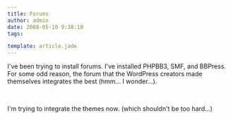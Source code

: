 ```yaml
---
title: Forums
author: admin
date: 2008-05-10 9:38:10
tags: 

template: article.jade
---
```


I've been trying to install forums. I've installed PHPBB3, SMF, and BBPress. For some odd reason, the forum that the WordPress creators made themselves integrates the best (hmm... I wonder...).

&#160;

I'm trying to integrate the themes now. (which shouldn't be too hard...)
